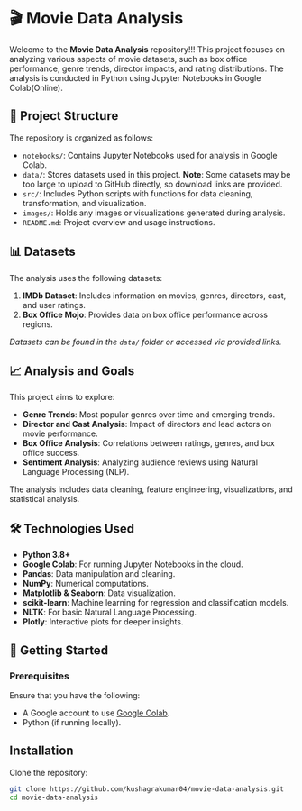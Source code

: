 # 🎬 Movie Data Analysis

Welcome to the **Movie Data Analysis** repository!!! This project focuses on analyzing various aspects of movie datasets, such as box office performance, genre trends, director impacts, and rating distributions. The analysis is conducted in Python using Jupyter Notebooks in Google Colab(Online).

## 📁 Project Structure

The repository is organized as follows:

- `notebooks/`: Contains Jupyter Notebooks used for analysis in Google Colab.
- `data/`: Stores datasets used in this project. **Note**: Some datasets may be too large to upload to GitHub directly, so download links are provided.
- `src/`: Includes Python scripts with functions for data cleaning, transformation, and visualization.
- `images/`: Holds any images or visualizations generated during analysis.
- `README.md`: Project overview and usage instructions.

## 📊 Datasets

The analysis uses the following datasets:

1. **IMDb Dataset**: Includes information on movies, genres, directors, cast, and user ratings.
2. **Box Office Mojo**: Provides data on box office performance across regions.

*Datasets can be found in the `data/` folder or accessed via provided links.*

## 📈 Analysis and Goals

This project aims to explore:

- **Genre Trends**: Most popular genres over time and emerging trends.
- **Director and Cast Analysis**: Impact of directors and lead actors on movie performance.
- **Box Office Analysis**: Correlations between ratings, genres, and box office success.
- **Sentiment Analysis**: Analyzing audience reviews using Natural Language Processing (NLP).

The analysis includes data cleaning, feature engineering, visualizations, and statistical analysis.

## 🛠️ Technologies Used

- **Python 3.8+**
- **Google Colab**: For running Jupyter Notebooks in the cloud.
- **Pandas**: Data manipulation and cleaning.
- **NumPy**: Numerical computations.
- **Matplotlib & Seaborn**: Data visualization.
- **scikit-learn**: Machine learning for regression and classification models.
- **NLTK**: For basic Natural Language Processing.
- **Plotly**: Interactive plots for deeper insights.

## 🚀 Getting Started

### Prerequisites

Ensure that you have the following:
- A Google account to use [Google Colab](https://colab.research.google.com/).
- Python (if running locally).

## Installation

Clone the repository:

```bash
git clone https://github.com/kushagrakumar04/movie-data-analysis.git
cd movie-data-analysis

